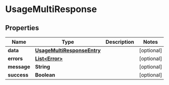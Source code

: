# UsageMultiResponse

## Properties

| Name        | Type                                                      | Description | Notes      |
| ----------- | --------------------------------------------------------- | ----------- | ---------- |
| **data**    | [**UsageMultiResponseEntry**](UsageMultiResponseEntry.md) |             | [optional] |
| **errors**  | [**List&lt;Error&gt;**](Error.md)                         |             | [optional] |
| **message** | **String**                                                |             | [optional] |
| **success** | **Boolean**                                               |             | [optional] |
